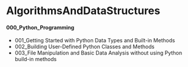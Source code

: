 # AlgorithmsAndDataStructures

#### 000_Python_Programming
* 001_Getting Started with Python Data Types and Built-in Methods
* 002_Building User-Defined Python Classes and Methods
* 003_File Manipulation and Basic Data Analysis without using Python build-in methods
